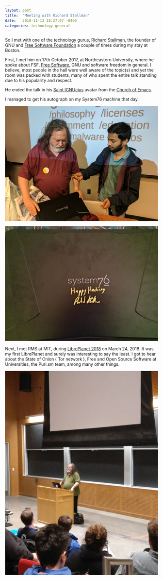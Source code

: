 ```yaml
---
layout: post
title:  "Meeting with Richard Stallman"
date:   2018-11-13 18:27:07 -0400
categories: technology general
---
```


So I met with one of the technology gurus, [Richard Stallman](https://en.wikipedia.org/wiki/Richard_Stallman), the founder of GNU and [Free Software Foundation](https://en.wikipedia.org/wiki/Free_Software_Foundation) a couple of times during my stay at Boston.

First, I met him on 17th October 2017, at Northeastern University, where he spoke about FSF, [Free Software](https://en.wikipedia.org/wiki/Free_software_movement), GNU and software freedom in general.
I believe, most people in the hall were well aware of the topic(s) and yet the room was packed with students, many of who spent the entire talk standing due to his popularity and respect.

He ended the talk in his [Saint IGNUcius](http://www.stallman.org/saint.html) avatar from the [Church of Emacs](https://www.emacswiki.org/emacs/ChurchOfEmacs).

I managed to get his autograph on my System76 machine that day.

![RMS checking the machine before autograph](/assets/images/RMS_autograph0.jpg)

![RMS autograph](/assets/images/RMS_autograph1.jpeg)

Next, I met RMS at MIT, during [LibrePlanet 2018](https://libreplanet.org/2018/) on March 24, 2018. It was my first LibrePlanet and surely was interesting to say the least. I got to hear about the State of Onion ( Tor network ), Free and Open Source Software at Universities, the Puri.sm team, among many other things.

![RMS at LibrePlanet 2018](/assets/images/RMS_LP18.jpg)
